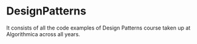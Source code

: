 DesignPatterns
==============

It consists of all the code examples of Design Patterns course taken up at Algorithmica across all years.
